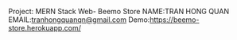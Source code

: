 Project: MERN Stack Web- Beemo Store
NAME:TRAN HONG QUAN
EMAIL:tranhongquanqn@gmail.com
Demo:https://beemo-store.herokuapp.com/
